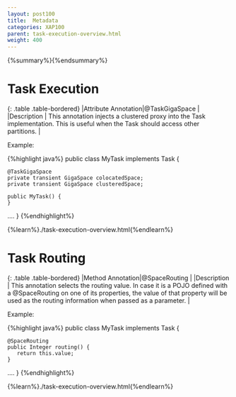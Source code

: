 ```yaml
---
layout: post100
title:  Metadata
categories: XAP100
parent: task-execution-overview.html
weight: 400
---
```


{%summary%}{%endsummary%}


# Task Execution

{: .table .table-bordered}
|Attribute Annotation|@TaskGigaSpace   |
|Description         | This annotation injects a clustered proxy into the Task implementation. This is useful when the Task should access other partitions.   |

Example:

{%highlight java%}
public class MyTask implements Task<Integer>  {

    @TaskGigaSpace
    private transient GigaSpace colocatedSpace;
    private transient GigaSpace clusteredSpace;

    public MyTask() {
    }
....
}
{%endhighlight%}


{%learn%}./task-execution-overview.html{%endlearn%}


# Task Routing

{: .table .table-bordered}
|Method Annotation|@SpaceRouting  |
|Description         | This annotation selects the routing value. In case it is a POJO defined with a @SpaceRouting on one of its properties, the value of that property will be used as the routing information when passed as a parameter.   |


Example:

{%highlight java%}
public class MyTask implements Task<Integer>  {

    @SpaceRouting
    public Integer routing() {
       return this.value;
    }
....
}
{%endhighlight%}

{%learn%}./task-execution-overview.html{%endlearn%}